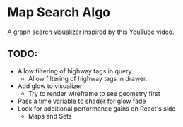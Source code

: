 # Map Search Algo

A graph search visualizer inspired by this [YouTube video](https://youtu.be/CgW0HPHqFE8?si=u6QbVQzU3J92_lPh). 


## TODO:
* Allow filtering of highway tags in query.
    * Allow filtering of highway tags in drawer.
* Add glow to visualizer
    * Try to render wireframe to see geometry first
* Pass a time variable to shader for glow fade
* Look for additional performance gains on React's side
    * Maps and Sets